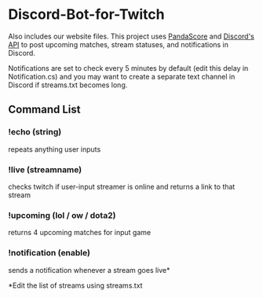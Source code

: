 # Discord-Bot-for-Twitch
Also includes our website files. This project uses [PandaScore](https://developers.pandascore.co/) and [Discord's API](https://discordapp.com/developers/docs/intro) to post upcoming matches, stream statuses, and notifications in Discord. 

Notifications are set to check every 5 minutes by default (edit this delay in Notification.cs) and you may want to create a separate text channel in Discord if streams.txt becomes long.

## Command List

### !echo (string)
repeats anything user inputs
### !live (streamname)
checks twitch if user-input streamer is online and returns a link to that stream
### !upcoming (lol / ow / dota2)
returns 4 upcoming matches for input game
### !notification (enable)
sends a notification whenever a stream goes live*

*Edit the list of streams using streams.txt
